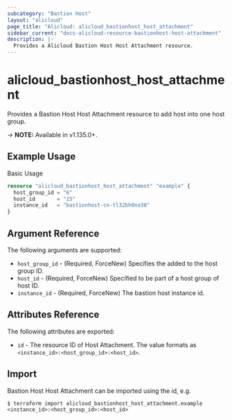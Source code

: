 ```yaml
---
subcategory: "Bastion Host"
layout: "alicloud"
page_title: "Alicloud: alicloud_bastionhost_host_attachment"
sidebar_current: "docs-alicloud-resource-bastionhost-host-attachment"
description: |-
  Provides a Alicloud Bastion Host Host Attachment resource.
---
```


# alicloud\_bastionhost\_host\_attachment

Provides a Bastion Host Host Attachment resource to add host into one host group.

-> **NOTE:** Available in v1.135.0+.

## Example Usage

Basic Usage

```terraform
resource "alicloud_bastionhost_host_attachment" "example" {
  host_group_id = "6"
  host_id       = "15"
  instance_id   = "bastionhost-cn-tl32bh0no30"
}

```

## Argument Reference

The following arguments are supported:

* `host_group_id` - (Required, ForceNew) Specifies the added to the host group ID.
* `host_id` - (Required, ForceNew) Specified to be part of a host group of host ID.
* `instance_id` - (Required, ForceNew) The bastion host instance id.

## Attributes Reference

The following attributes are exported:

* `id` - The resource ID of Host Attachment. The value formats as `<instance_id>:<host_group_id>:<host_id>`.

## Import

Bastion Host Host Attachment can be imported using the id, e.g.

```shell
$ terraform import alicloud_bastionhost_host_attachment.example <instance_id>:<host_group_id>:<host_id>
```
